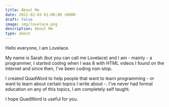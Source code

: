 ```yaml
---
title: About Me
date: 2022-02-03 01:00:00 +0000
draft: false
image: img/lovelace.png
description: About Me
type: about
---
```


Hello everyone, I am Lovelace.

My name is Sarah (but you can call me Lovelace) and I am - mainly - a
programmer, I started coding when I was 8 with HTML videos I found on the
internet and since then, I've been coding non-stop.

I created QuadWord to help people that want to learn programming - or want to
learn about certain topics I write about -. I've never had formal education on
any of this topics, I am completely self taught.

I hope QuadWord is useful for you.
